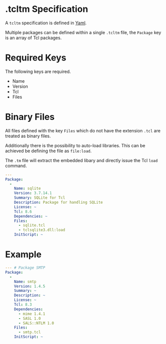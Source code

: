 # .tcltm Specification

A ```tcltm``` specification is defined in [Yaml](https://en.wikipedia.org/wiki/YAML).

Multiple packages can be defined within a single ```.tcltm``` file, the ```Package``` key
is an array of Tcl packages.

# Required Keys
The following keys are required.
- Name
- Version
- Tcl
- Files

# Binary Files
All files defined with the key ```Files``` which do not have the extension ```.tcl``` are treated as
binary files.

Additionally there is the possibility to auto-load libraries.
This can be achieved be defining the file as ```file:load```.

The ```.tm``` file will extract the embedded libary and directly issue the Tcl ```load``` command.

```yaml
---
Package:
  - 
    Name: sqlite
    Version: 3.7.14.1
    Summary: SQLite for Tcl
    Description: Package for handling SQLite
    License: ~
    Tcl: 8.6
    Dependencies: ~
    Files:
      - sqlite.tcl
      - tclsqlite3.dll:load
    InitScript: ~
```

# Example

```yaml
--- # Package SMTP
Package:
  - 
    Name: smtp
    Version: 1.4.5
    Summary: ~
    Description: ~
    License: ~
    Tcl: 8.3
    Dependencies:
      - mime 1.4.1
      - SASL 1.0
      - SALS::NTLM 1.0
    Files:
      - smtp.tcl
    InitScript: ~
```
